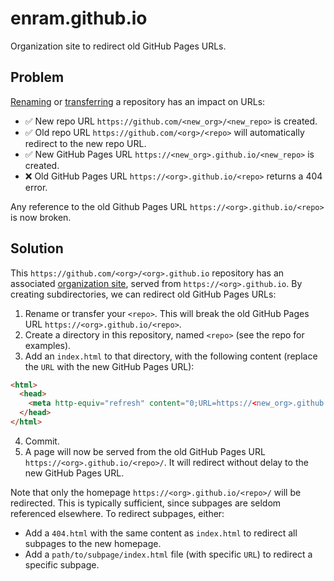# enram.github.io

Organization site to redirect old GitHub Pages URLs.

## Problem

[Renaming](https://docs.github.com/en/repositories/creating-and-managing-repositories/renaming-a-repository) or [transferring](https://docs.github.com/en/repositories/creating-and-managing-repositories/transferring-a-repository) a repository has an impact on URLs:

- ✅ New repo URL `https://github.com/<new_org>/<new_repo>` is created.
- ✅ Old repo URL `https://github.com/<org>/<repo>` will automatically redirect to the new repo URL.
- ✅ New GitHub Pages URL `https://<new_org>.github.io/<new_repo>` is created.
- ❌ Old GitHub Pages URL `https://<org>.github.io/<repo>` returns a 404 error.

Any reference to the old Github Pages URL `https://<org>.github.io/<repo>` is now broken.

## Solution

This `https://github.com/<org>/<org>.github.io` repository has an associated [organization site](https://docs.github.com/en/pages/getting-started-with-github-pages/creating-a-github-pages-site#creating-a-repository-for-your-site), served from `https://<org>.github.io`. By creating subdirectories, we can redirect old GitHub Pages URLs:

1. Rename or transfer your `<repo>`. This will break the old GitHub Pages URL `https://<org>.github.io/<repo>`.
2. Create a directory in this repository, named `<repo>` (see the repo for examples).
3. Add an `index.html` to that directory, with the following content (replace the `URL` with the new GitHub Pages URL):

```html
<html>
  <head>
    <meta http-equiv="refresh" content="0;URL=https://<new_org>.github.io/<new_repo>/">
  </head>
</html>
```

4. Commit.
5. A page will now be served from the old GitHub Pages URL `https://<org>.github.io/<repo>/`. It will redirect without delay to the new GitHub Pages URL.

Note that only the homepage `https://<org>.github.io/<repo>/` will be redirected. This is typically sufficient, since subpages are seldom referenced elsewhere. To redirect subpages, either:

- Add a `404.html` with the same content as `index.html` to redirect all subpages to the new homepage.
- Add a `path/to/subpage/index.html` file (with specific `URL`) to redirect a specific subpage.
